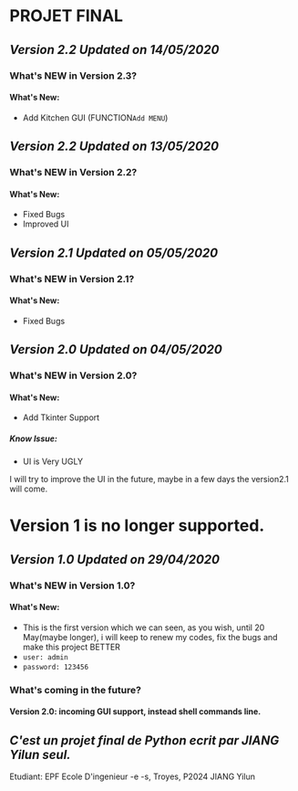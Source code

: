 # PROJET FINAL

## ***Version 2.2 Updated on 14/05/2020***
### What's NEW in Version 2.3?
#### What's New:
 - Add Kitchen GUI (FUNCTION`Add MENU`)

## ***Version 2.2 Updated on 13/05/2020***
### What's NEW in Version 2.2?
#### What's New:
 - Fixed Bugs
 - Improved UI 


## ***Version 2.1 Updated on 05/05/2020***
### What's NEW in Version 2.1?
#### What's New:
 - Fixed Bugs
## ***Version 2.0 Updated on 04/05/2020***
### What's NEW in Version 2.0?
#### What's New:
 - Add Tkinter Support
##### Know Issue:
 - UI is Very UGLY

I will try to improve the UI in the future, maybe in a few days the version2.1 will come.

# Version 1 is no longer supported.
## ***Version 1.0 Updated on 29/04/2020***
### What's NEW in Version 1.0?
#### What's New:
 - This is the first version which we can seen, as you wish, until 20 May(maybe longer), i will keep to renew my codes, fix the bugs and make this project BETTER
 - `user: admin`
 - `password: 123456`

### What's coming in the future?
#### Version 2.0: incoming GUI support, instead shell commands line.

## *C'est un projet final de Python ecrit par JIANG Yilun seul.*
Etudiant: EPF Ecole D'ingenieur -e -s, Troyes, P2024 JIANG Yilun



